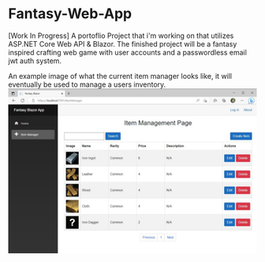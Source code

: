 # Fantasy-Web-App
[Work In Progress] A portoflio Project that i'm working on that utilizes ASP.NET Core Web API &amp; Blazor. The finished project will be a fantasy inspired crafting web game with user accounts and a passwordless email jwt auth system.

An example image of what the current item manager looks like, it will eventually be used to manage a users inventory.
![Example Image](item_manager_pic.JPG)
